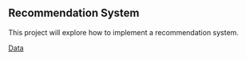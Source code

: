 ## Recommendation System
This project will explore how to implement a recommendation system.

[Data](https://github.com/caserec/Datasets-for-Recommender-Systems/tree/master/Processed%20Datasets/RetailrocketEcommerce)